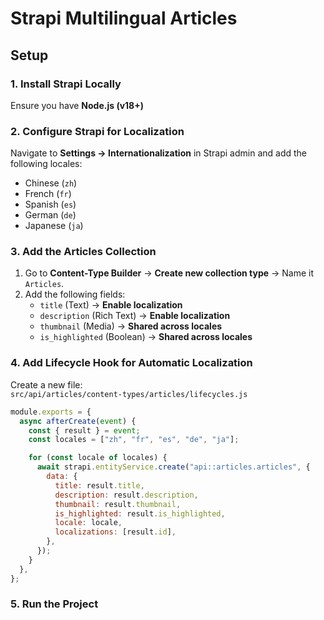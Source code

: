 # Strapi Multilingual Articles

## Setup

### 1. Install Strapi Locally

Ensure you have **Node.js (v18+)** 


### 2. Configure Strapi for Localization

Navigate to **Settings → Internationalization** in Strapi admin and add the following locales:
- Chinese (`zh`)
- French (`fr`)
- Spanish (`es`)
- German (`de`)
- Japanese (`ja`)

### 3. Add the Articles Collection

1. Go to **Content-Type Builder** → **Create new collection type** → Name it `Articles`.
2. Add the following fields:
   - `title` (Text) → **Enable localization**
   - `description` (Rich Text) → **Enable localization**
   - `thumbnail` (Media) → **Shared across locales**
   - `is_highlighted` (Boolean) → **Shared across locales**

### 4. Add Lifecycle Hook for Automatic Localization

Create a new file:  
`src/api/articles/content-types/articles/lifecycles.js`  

```javascript
module.exports = {
  async afterCreate(event) {
    const { result } = event;
    const locales = ["zh", "fr", "es", "de", "ja"];

    for (const locale of locales) {
      await strapi.entityService.create("api::articles.articles", {
        data: {
          title: result.title,
          description: result.description,
          thumbnail: result.thumbnail,
          is_highlighted: result.is_highlighted,
          locale: locale,
          localizations: [result.id],
        },
      });
    }
  },
};
```

### 5. Run the Project


